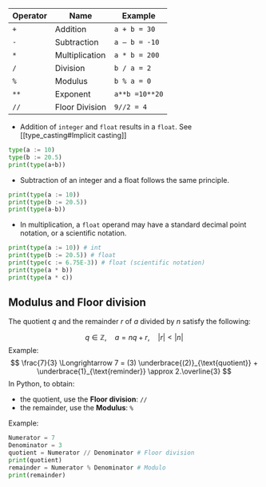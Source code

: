 | Operator | Name           | Example      |
| -------- | -------------- | ------------ |
| `+`      | Addition       | `a + b = 30` |
| `-`      | Subtraction    | `a – b = -10` |
| `*`      | Multiplication | `a * b = 200` |
| `/`      | Division       | `b / a = 2` |
| `%`      | Modulus        | `b % a = 0` |
| `**`     | Exponent       | `a**b =10**20` |
| `//`     | Floor Division | `9//2 = 4` |

- Addition of `integer` and `float` results in a `float`. See [[type_casting#Implicit casting]]
```Python
type(a := 10)
type(b := 20.5)
print(type(a+b))
```

- Subtraction of an integer and a float follows the same principle.
```Python
print(type(a := 10))
print(type(b := 20.5))
print(type(a-b))
```

- In multiplication, a `float` operand may have a standard decimal point notation, or a scientific notation.
```Python
print(type(a := 10)) # int
print(type(b := 20.5)) # float
print(type(c := 6.75E-3)) # float (scientific notation)
print(type(a * b))
print(type(a * c))
```

## Modulus and Floor division
The quotient $q$ and the remainder $r$ of $a$ divided by $n$ satisfy the following:

$$
q \in \mathbb{Z}, \quad a = nq+r, \quad |r|<|n|
$$
Example:
$$
\frac{7}{3} \Longrightarrow 7 = (3) \underbrace{(2)}_{\text{quotient}} + \underbrace{1}_{\text{reminder}} \approx 2.\overline{3}
$$
In Python, to obtain:
- the quotient, use the **Floor division**: `//`
- the remainder, use the **Modulus**: `%`

Example:
```Python
Numerator = 7
Denominator = 3
quotient = Numerator // Denominator # Floor division
print(quotient)
remainder = Numerator % Denominator # Modulo
print(remainder)
```